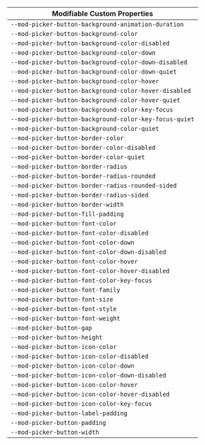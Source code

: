 | Modifiable Custom Properties                           |
| ------------------------------------------------------ |
| `--mod-picker-button-background-animation-duration`    |
| `--mod-picker-button-background-color`                 |
| `--mod-picker-button-background-color-disabled`        |
| `--mod-picker-button-background-color-down`            |
| `--mod-picker-button-background-color-down-disabled`   |
| `--mod-picker-button-background-color-down-quiet`      |
| `--mod-picker-button-background-color-hover`           |
| `--mod-picker-button-background-color-hover-disabled`  |
| `--mod-picker-button-background-color-hover-quiet`     |
| `--mod-picker-button-background-color-key-focus`       |
| `--mod-picker-button-background-color-key-focus-quiet` |
| `--mod-picker-button-background-color-quiet`           |
| `--mod-picker-button-border-color`                     |
| `--mod-picker-button-border-color-disabled`            |
| `--mod-picker-button-border-color-quiet`               |
| `--mod-picker-button-border-radius`                    |
| `--mod-picker-button-border-radius-rounded`            |
| `--mod-picker-button-border-radius-rounded-sided`      |
| `--mod-picker-button-border-radius-sided`              |
| `--mod-picker-button-border-width`                     |
| `--mod-picker-button-fill-padding`                     |
| `--mod-picker-button-font-color`                       |
| `--mod-picker-button-font-color-disabled`              |
| `--mod-picker-button-font-color-down`                  |
| `--mod-picker-button-font-color-down-disabled`         |
| `--mod-picker-button-font-color-hover`                 |
| `--mod-picker-button-font-color-hover-disabled`        |
| `--mod-picker-button-font-color-key-focus`             |
| `--mod-picker-button-font-family`                      |
| `--mod-picker-button-font-size`                        |
| `--mod-picker-button-font-style`                       |
| `--mod-picker-button-font-weight`                      |
| `--mod-picker-button-gap`                              |
| `--mod-picker-button-height`                           |
| `--mod-picker-button-icon-color`                       |
| `--mod-picker-button-icon-color-disabled`              |
| `--mod-picker-button-icon-color-down`                  |
| `--mod-picker-button-icon-color-down-disabled`         |
| `--mod-picker-button-icon-color-hover`                 |
| `--mod-picker-button-icon-color-hover-disabled`        |
| `--mod-picker-button-icon-color-key-focus`             |
| `--mod-picker-button-label-padding`                    |
| `--mod-picker-button-padding`                          |
| `--mod-picker-button-width`                            |

